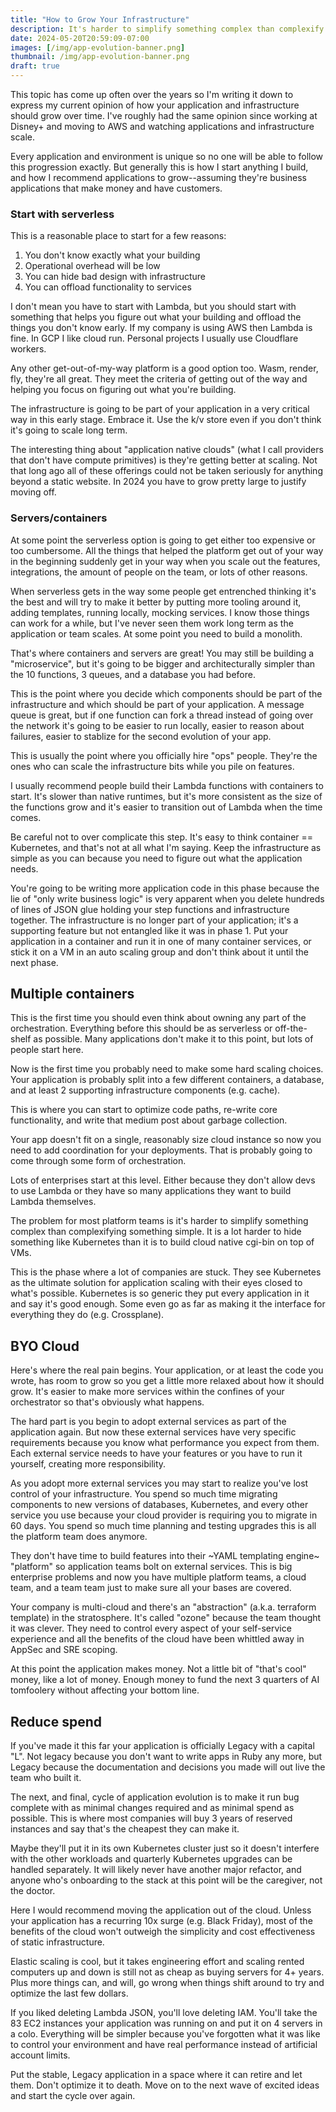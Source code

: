 ```yaml
---
title: "How to Grow Your Infrastructure"
description: It's harder to simplify something complex than complexify something simple.
date: 2024-05-20T20:59:09-07:00
images: [/img/app-evolution-banner.png]
thumbnail: /img/app-evolution-banner.png
draft: true
---
```


This topic has come up often over the years so I'm writing it down to express my current opinion of how your application and infrastructure should grow over time.
I've roughly had the same opinion since working at Disney+ and moving to AWS and watching applications and infrastructure scale.

Every application and environment is unique so no one will be able to follow this progression exactly.
But generally this is how I start anything I build, and how I recommend applications to grow--assuming they're business applications that make money and have customers.

### Start with serverless

This is a reasonable place to start for a few reasons:

1. You don't know exactly what your building
1. Operational overhead will be low
1. You can hide bad design with infrastructure
1. You can offload functionality to services

I don't mean you have to start with Lambda, but you should start with something that helps you figure out what your building and offload the things you don't know early.
If my company is using AWS then Lambda is fine.
In GCP I like cloud run.
Personal projects I usually use Cloudflare workers.

Any other get-out-of-my-way platform is a good option too.
Wasm, render, fly, they're all great.
They meet the criteria of getting out of the way and helping you focus on figuring out what you're building.

The infrastructure is going to be part of your application in a very critical way in this early stage.
Embrace it.
Use the k/v store even if you don't think it's going to scale long term.

The interesting thing about "application native clouds" (what I call providers that don't have compute primitives) is they're getting better at scaling.
Not that long ago all of these offerings could not be taken seriously for anything beyond a static website.
In 2024 you have to grow pretty large to justify moving off.

### Servers/containers

At some point the serverless option is going to get either too expensive or too cumbersome.
All the things that helped the platform get out of your way in the beginning suddenly get in your way when you scale out the features, integrations, the amount of people on the team, or lots of other reasons.

When serverless gets in the way some people get entrenched thinking it's the best and will try to make it better by putting more tooling around it, adding templates, running locally, mocking services.
I know those things can work for a while, but I've never seen them work long term as the application or team scales.
At some point you need to build a monolith.

That's where containers and servers are great!
You may still be building a "microservice", but it's going to be bigger and architecturally simpler than the 10 functions, 3 queues, and a database you had before.

This is the point where you decide which components should be part of the infrastructure and which should be part of your application.
A message queue is great, but if one function can fork a thread instead of going over the network it's going to be easier to run locally, easier to reason about failures, easier to stablize for the second evolution of your app.

This is usually the point where you officially hire "ops" people.
They're the ones who can scale the infrastructure bits while you pile on features.

I usually recommend people build their Lambda functions with containers to start.
It's slower than native runtimes, but it's more consistent as the size of the functions grow and it's easier to transition out of Lambda when the time comes.

Be careful not to over complicate this step.
It's easy to think container == Kubernetes, and that's not at all what I'm saying.
Keep the infrastructure as simple as you can because you need to figure out what the application needs.

You're going to be writing more application code in this phase because the lie of "only write business logic" is very apparent when you delete hundreds of lines of JSON glue holding your step functions and infrastructure together.
The infrastructure is no longer part of your application; it's a supporting feature but not entangled like it was in phase 1.
Put your application in a container and run it in one of many container services, or stick it on a VM in an auto scaling group and don't think about it until the next phase.

## Multiple containers

This is the first time you should even think about owning any part of the orchestration.
Everything before this should be as serverless or off-the-shelf as possible.
Many applications don't make it to this point, but lots of people start here.

Now is the first time you probably need to make some hard scaling choices.
Your application is probably split into a few different containers, a database, and at least 2 supporting infrastructure components (e.g. cache).

This is where you can start to optimize code paths, re-write core functionality, and write that medium post about garbage collection.

Your app doesn't fit on a single, reasonably size cloud instance so now you need to add coordination for your deployments.
That is probably going to come through some form of orchestration.

Lots of enterprises start at this level.
Either because they don't allow devs to use Lambda or they have so many applications they want to build Lambda themselves.

The problem for most platform teams is it's harder to simplify something complex than complexifying something simple.
It is a lot harder to hide something like Kubernetes than it is to build cloud native cgi-bin on top of VMs.

This is the phase where a lot of companies are stuck.
They see Kubernetes as the ultimate solution for application scaling with their eyes closed to what's possible.
Kubernetes is so generic they put every application in it and say it's good enough.
Some even go as far as making it the interface for everything they do (e.g. Crossplane).

## BYO Cloud

Here's where the real pain begins.
Your application, or at least the code you wrote, has room to grow so you get a little more relaxed about how it should grow.
It's easier to make more services within the confines of your orchestrator so that's obviously what happens.

The hard part is you begin to adopt external services as part of the application again.
But now these external services have very specific requirements because you know what performance you expect from them.
Each external service needs to have your features or you have to run it yourself, creating more responsibility.

As you adopt more external services you may start to realize you've lost control of your infrastructure.
You spend so much time migrating components to new versions of databases, Kubernetes, and every other service you use because your cloud provider is requiring you to migrate in 60 days.
You spend so much time planning and testing upgrades this is all the platform team does anymore.

They don't have time to build features into their ~YAML templating engine~ "platform" so application teams bolt on external services.
This is big enterprise problems and now you have multiple platform teams, a cloud team, and a team team just to make sure all your bases are covered.

Your company is multi-cloud and there's an "abstraction" (a.k.a. terraform template) in the stratosphere.
It's called "ozone" because the team thought it was clever.
They need to control every aspect of your self-service experience and all the benefits of the cloud have been whittled away in AppSec and SRE scoping.

At this point the application makes money.
Not a little bit of "that's cool" money, like a lot of money.
Enough money to fund the next 3 quarters of AI tomfoolery without affecting your bottom line.

## Reduce spend

If you've made it this far your application is officially Legacy with a capital "L".
Not legacy because you don't want to write apps in Ruby any more, but Legacy because the documentation and decisions you made will out live the team who built it.

The next, and final, cycle of application evolution is to make it run bug complete with as minimal changes required and as minimal spend as possible.
This is where most companies will buy 3 years of reserved instances and say that's the cheapest they can make it.

Maybe they'll put it in its own Kubernetes cluster just so it doesn't interfere with the other workloads and quarterly Kubernetes upgrades can be handled separately.
It will likely never have another major refactor, and anyone who's onboarding to the stack at this point will be the caregiver, not the doctor.

Here I would recommend moving the application out of the cloud.
Unless your application has a recurring 10x surge (e.g. Black Friday), most of the benefits of the cloud won't outweigh the simplicity and cost effectiveness of static infrastructure.

Elastic scaling is cool, but it takes engineering effort and scaling rented computers up and down is still not as cheap as buying servers for 4+ years.
Plus more things can, and will, go wrong when things shift around to try and optimize the last few dollars.

If you liked deleting Lambda JSON, you'll love deleting IAM.
You'll take the 83 EC2 instances your application was running on and put it on 4 servers in a colo.
Everything will be simpler because you've forgotten what it was like to control your environment and have real performance instead of artificial account limits.

Put the stable, Legacy application in a space where it can retire and let them.
Don't optimize it to death.
Move on to the next wave of excited ideas and start the cycle over again.
